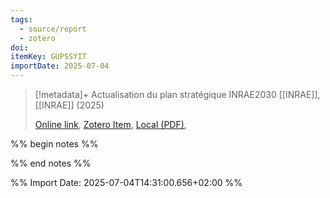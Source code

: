```yaml
---
tags:
  - source/report
  - zotero
doi: 
itemKey: GUPSSYIT
importDate: 2025-07-04
---
```

>[!metadata]+
> Actualisation du plan stratégique INRAE2030
> [[INRAE]], 
> [[INRAE]] (2025)
> 
> [Online link](https://intranet.inrae.fr/national/app/uploads/2025/06/INRAE_2030-page-a-page-comp.pdf), [Zotero Item](zotero://select/library/items/GUPSSYIT), [Local (PDF)](file://C:/Users/aburg/Documents/references/zotero/storage/MXJ6PIES/_INRAE_2030pageapagecomp.pdf), 

%% begin notes %%

%% end notes %%

%% Import Date: 2025-07-04T14:31:00.656+02:00 %%
